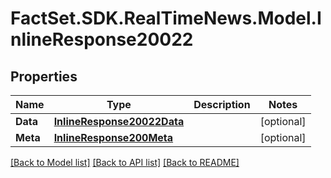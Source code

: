 # FactSet.SDK.RealTimeNews.Model.InlineResponse20022

## Properties

Name | Type | Description | Notes
------------ | ------------- | ------------- | -------------
**Data** | [**InlineResponse20022Data**](InlineResponse20022Data.md) |  | [optional] 
**Meta** | [**InlineResponse200Meta**](InlineResponse200Meta.md) |  | [optional] 

[[Back to Model list]](../README.md#documentation-for-models) [[Back to API list]](../README.md#documentation-for-api-endpoints) [[Back to README]](../README.md)

